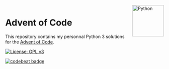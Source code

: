 <a href="https://aimeos.org/">
    <img src="https://www.python.org/static/community_logos/python-logo-master-v3-TM.png" alt="Python" title="Python Logo" align="right" height="100" />
</a>

# Advent of Code

This repository contains my personnal Python 3 solutions for the [Advent of Code](http://adventofcode.com/).

[![License: GPL v3](https://img.shields.io/badge/License-GPL%20v3-blue.svg)](https://www.gnu.org/licenses/gpl-3.0)

[![codebeat badge](https://codebeat.co/badges/4e48519c-b65c-4331-97dd-a3b0f8edded6)](https://codebeat.co/projects/github-com-hmartinet-adventofcode2017-master)
